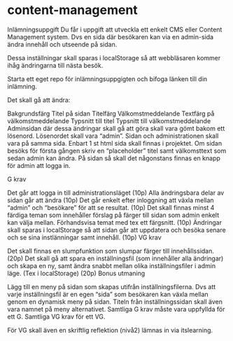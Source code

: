 # content-management

Inlämningsuppgift
Du får i uppgift att utveckla ett enkelt CMS eller Content Management system. 
Dvs en sida där besökaren kan via en admin-sida ändra innehåll och utseende på sidan.

Dessa inställningar skall sparas i localStorage så att webbläsaren kommer ihåg ändringarna till nästa besök.

Starta ett eget repo för inlämningsuppgigten och bifoga länken till din inlämning.

Det skall gå att ändra:

Bakgrundsfärg
Titel på sidan
Titelfärg
Välkomstmeddelande
Textfärg på välkomstmeddelande
Typsnitt till titel
Typsnitt till välkomstmeddelande
Adminsidan där dessa ändringar skall gå att göra skall vara gömt bakom ett lösenord. Lösenordet skall vara “admin”. Sidan och administrationen skall vara på samma sida. Enbart 1 st html sida skall finnas i projektet. Om sidan besöks för första gången skriv en “placeholder” titel samt välkomsttext som sedan admin kan ändra. På sidan så skall det någonstans finnas en knapp för admin att logga in.

G krav

Det går att logga in till administrationsläget (10p)
Alla ändringsbara delar av sidan går att ändra (10p)
Det går enkelt efter inloggning att växla mellan “admin” och “besökare” för att se resultat. (10p)
Det skall finnas minst 4 färdiga teman som innehåller förslag på färger till sidan som admin enkelt kan välja mellan. Förhandsvisa temat med tex ett färgsnitt. (10p)
Ändringar skall sparas i localStorage så att sidan går att uppdatera och besöka senare och se sina instlänningar samt innehåll. (10p)
VG krav

Det skall finnas en slumpfunktion som slumpar färger till innehållssidan. (20p)
Det skall gå att spara en inställningsfil (som innehåller alla ändringar) och skapa en ny, samt ändra snabbt mellan olika inställningsfiler i admin läge. (Tex i localStorage) (20p)
Bonus utmaning

Lägg till en meny på sidan som skapas utifrån inställningsfilerna. Dvs att varje inställningsfil är en egen “sida” som besökaren kan växla mellan genom en dynamisk meny på sidan. Titeln från inställningssidan skall även vara namnet på meny alternativet.
Samtliga G krav måste vara uppfyllda för ett G. Samtliga VG krav för ett VG.

För VG skall även en skriftlig reflektion (nivå2) lämnas in via itslearning.